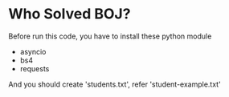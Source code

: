 # Who Solved BOJ?

Before run this code, you have to install these python module
 - asyncio
 - bs4
 - requests
 
And you should create 'students.txt', refer 'student-example.txt'